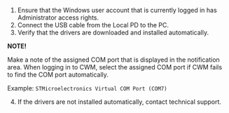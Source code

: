 1. Ensure that the Windows user account that is currently logged in has Administrator access rights. 
2. Connect the USB cable from the Local PD to the PC. 
3. Verify that the drivers are downloaded and installed automatically. 

**NOTE!**

Make a note of the assigned COM port that is displayed in the notification area. When logging in to CWM, select the assigned COM port if CWM fails to find the COM port automatically.

Example: `STMicroelectronics Virtual COM Port (COM7)`
 
4. If the drivers are not installed automatically, contact technical support. 

